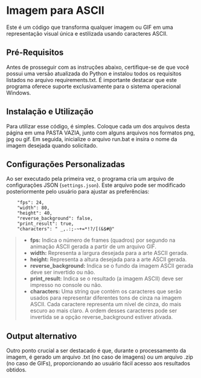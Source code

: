# Imagem para ASCII
Este é um código que transforma qualquer imagem ou GIF em uma representação visual única e estilizada usando caracteres ASCII.

## Pré-Requisitos
Antes de prosseguir com as instruções abaixo, certifique-se de que você possui uma versão atualizada do Python e instalou todos os requisitos listados no arquivo requirements.txt. É importante destacar que este programa oferece suporte exclusivamente para o sistema operacional Windows.

## Instalação e Utilização
Para utilizar esse código, é simples. Coloque cada um dos arquivos desta página em uma PASTA VAZIA, junto com alguns arquivos nos formatos png, jpg ou gif. Em seguida, inicialize o arquivo run.bat e insira o nome da imagem desejada quando solicitado.

## Configurações Personalizadas
Ao ser executado pela primeira vez, o programa cria um arquivo de configurações JSON (`settings.json`). Este arquivo pode ser modificado posteriormente pelo usuário para ajustar as preferências:

```
    "fps": 24,
    "width": 80,
    "height": 40,
    "reverse_background": false,
    "print_result": true,
    "characters": " _,.:;-~+=*!?/[(&$#@"
```
> - **fps:** Indica o número de frames (quadros) por segundo na animação ASCII gerada a partir de um arquivo GIF. <br />
> - **width:** Representa a largura desejada para a arte ASCII gerada. <br />
> - **height:** Representa a altura desejada para a arte ASCII gerada. <br />
> - **reverse_background:** Indica se o fundo da imagem ASCII gerada deve ser invertido ou não. <br />
> - **print_result:** Indica se o resultado (a imagem ASCII) deve ser impresso no console ou não. <br />
> - **characters:** Uma string que contém os caracteres que serão usados para representar diferentes tons de cinza na imagem ASCII. Cada caractere representa um nível de cinza, do mais escuro ao mais claro. A ordem desses caracteres pode ser invertida se a opção reverse_background estiver ativada. <br />

## Output alternativo
Outro ponto crucial a ser destacado é que, durante o processamento da imagem, é gerado um arquivo .txt (no caso de imagens) ou um arquivo .zip (no caso de GIFs), proporcionando ao usuário fácil acesso aos resultados obtidos.
